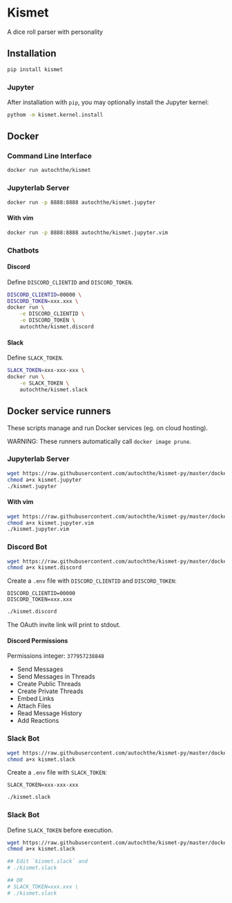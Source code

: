 # Kismet
A dice roll parser with personality

## Installation
```bash
pip install kismet
```

### Jupyter
After installation with `pip`, you may optionally install the Jupyter kernel:
```bash
pythom -m kismet.kernel.install
```


## Docker

### Command Line Interface
```bash
docker run autochthe/kismet
```

### Jupyterlab Server
```bash
docker run -p 8888:8888 autochthe/kismet.jupyter
```
#### With vim
```bash
docker run -p 8888:8888 autochthe/kismet.jupyter.vim
```

### Chatbots

#### Discord

Define `DISCORD_CLIENTID` and `DISCORD_TOKEN`.
```bash
DISCORD_CLIENTID=00000 \
DISCORD_TOKEN=xxx.xxx \
docker run \
    -e DISCORD_CLIENTID \
    -e DISCORD_TOKEN \
    autochthe/kismet.discord
```


#### Slack

Define `SLACK_TOKEN`.
```bash
SLACK_TOKEN=xxx-xxx-xxx \
docker run \
    -e SLACK_TOKEN \
    autochthe/kismet.slack
```

## Docker service runners
These scripts manage and run Docker services (eg. on cloud hosting).

WARNING: These runners automatically call `docker image prune`.

### Jupyterlab Server
```bash
wget https://raw.githubusercontent.com/autochthe/kismet-py/master/docker/run/kismet.jupyter
chmod a+x kismet.jupyter
./kismet.jupyter
```
#### With vim
```bash
wget https://raw.githubusercontent.com/autochthe/kismet-py/master/docker/run/kismet.jupyter.vim
chmod a+x kismet.jupyter.vim
./kismet.jupyter.vim
```

### Discord Bot
```bash
wget https://raw.githubusercontent.com/autochthe/kismet-py/master/docker/run/kismet.discord
chmod a+x kismet.discord
```

Create a `.env` file with `DISCORD_CLIENTID` and `DISCORD_TOKEN`:
```env
DISCORD_CLIENTID=00000
DISCORD_TOKEN=xxx.xxx
```

```bash
./kismet.discord
```

The OAuth invite link will print to stdout.

#### Discord Permissions
Permissions integer: `377957238848`
* Send Messages
* Send Messages in Threads
* Create Public Threads
* Create Private Threads
* Embed Links
* Attach Files
* Read Message History
* Add Reactions

### Slack Bot

```bash
wget https://raw.githubusercontent.com/autochthe/kismet-py/master/docker/run/kismet.slack
chmod a+x kismet.slack
```

Create a `.env` file with `SLACK_TOKEN`:
```env
SLACK_TOKEN=xxx-xxx-xxx
```

```bash
./kismet.slack
```


### Slack Bot
Define `SLACK_TOKEN` before execution.
```bash
wget https://raw.githubusercontent.com/autochthe/kismet-py/master/docker/run/kismet.slack
chmod a+x kismet.slack

## Edit `kismet.slack` and
# ./kismet.slack

## OR
# SLACK_TOKEN=xxx.xxx \
# ./kismet.slack
```
